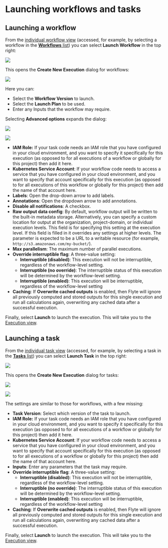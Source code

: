 # Launching workflows and tasks

## Launching a workflow

From the [individual workflow view](workflow-view) (accessed, for example, by selecting a workflow in the [**Workflows** list](workflow-list)) you can select **Launch Workflow** in the top right:

![](../../images/launching-a-workflow.png)

This opens the **Create New Execution** dialog for workflows:

![](../../images/create-new-execution.png)

Here you can:

* Select the **Workflow Version** to launch.
* Select the **Launch Plan** to be used.
* Enter any Inputs that the workflow may require.

Selecting **Advanced options** expands the dialog:

![](../../images/advanced-options-1.png)

![](../../images/advanced-options-2.png)

* **IAM Role:** If your task code needs an IAM role that you have configured in your cloud environment, and you want to specify it specifically for this execution (as opposed to for all executions of a workflow or globally for this project) then add it here.
* **Kubernetes Service Account**: If your workflow code needs to access a service that you have configured in your cloud environment, and you want to specify that account specifically for this execution (as opposed to for all executions of this workflow or globally for this project) then add the name of that account here.
* **Labels**: Open the drop-down arrow to add labels.
* **Annotations**: Open the dropdown arrow to add annotations.
* **Disable all notifications**: A checkbox.
* **Raw output data config**: By default, workflow output will be written to the built-in metadata storage.
Alternatively, you can specify a custom location for output at the organization, project-domain, or individual execution levels.
This field is for specifying this setting at the execution level.
If this field is filled in it overrides any settings at higher levels.
The parameter is expected to be a URL to a writable resource (for example, `http://s3.amazonaws.com/my-bucket/`).
* **Max parallelism**: The maximum number of parallel executions.
* **Override interruptible flag**: A three-value setting:
  * **Interruptible (disabled)**: This execution will not be interruptible, regardless of the workflow-level setting.
  * **Interruptible (no override)**: The interruptible status of this execution will be determined by the workflow-level setting.
  * **Interruptible (enabled)**: This execution will be interruptible, regardless of the workflow-level setting
* **Caching**: If **Overwrite cached outputs** is enabled, then Flyte will ignore all previously computed and stored outputs for this single execution and run all calculations again, overwriting any cached data after a successful execution.

Finally, select **Launch** to launch the execution. This will take you to the [Execution view](execution-view).

## Launching a task

From the [individual task view](task-view) (accessed, for example, by selecting a task in the [**Tasks** list](task-list)) you can select **Launch Task** in the top right:

![](../../images/launching-a-task.png)

This opens the **Create New Execution** dialog for tasks:

![](../../images/create-new-execution-task-1.png)

![](../../images/create-new-execution-task-2.png)

The settings are similar to those for workflows, with a few missing:

* **Task Version**: Select which version of the task to launch.
* **IAM Role:** If your task code needs an IAM role that you have configured in your cloud environment, and you want to specify it specifically for this execution (as opposed to for all executions of a workflow or globally for this project) then add it here.
* **Kubernetes Service Account**: If your workflow code needs to access a service that you have configured in your cloud environment, and you want to specify that account specifically for this execution (as opposed to for all executions of a workflow or globally for this project) then add the name of that account here.
* **Inputs**: Enter any parameters that the task may require.
* **Override interruptible flag**: A three-value setting:
  * **Interruptible (disabled)**: This execution will not be interruptible, regardless of the workflow-level setting.
  * **Interruptible (no override)**: The interruptible status of this execution will be determined by the workflow-level setting.
  * **Interruptible (enabled)**: This execution will be interruptible, regardless of the workflow-level setting
* **Caching**: If **Overwrite cached outputs** is enabled, then Flyte will ignore all previously computed and stored outputs for this single execution and run all calculations again, overwriting any cached data after a successful execution.

Finally, select **Launch** to launch the execution. This will take you to the [Execution view](execution-view).
